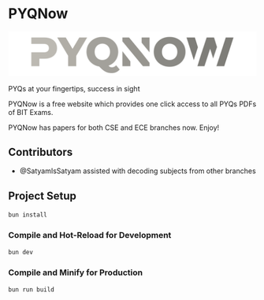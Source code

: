 # PYQNow

[![Logo](public/pyqnow_half.png)](https://pyqnow.netlify.app)

PYQs at your fingertips, success in sight

PYQNow is a free website which provides one click access to all PYQs PDFs of BIT Exams.

PYQNow has papers for both CSE and ECE branches now. Enjoy!

## Contributors

- @SatyamIsSatyam assisted with decoding subjects from other branches

## Project Setup

```sh
bun install
```

### Compile and Hot-Reload for Development

```sh
bun dev
```

### Compile and Minify for Production

```sh
bun run build
```
